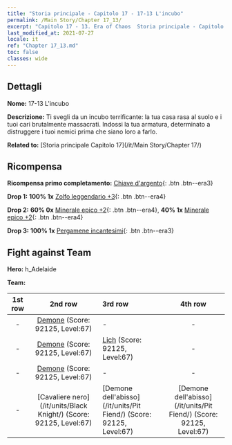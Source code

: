 ```yaml
---
title: "Storia principale - Capitolo 17 - 17-13 L'incubo"
permalink: /Main Story/Chapter 17_13/
excerpt: "Capitolo 17 - 13. Era of Chaos  Storia principale - Capitolo 17_13. 17-13 L'incubo"
last_modified_at: 2021-07-27
locale: it
ref: "Chapter 17_13.md"
toc: false
classes: wide
---
```


## Dettagli

 **Nome:** 17-13 L'incubo

 **Descrizione:** Ti svegli da un incubo terrificante: la tua casa rasa al suolo e i tuoi cari brutalmente massacrati. Indossi la tua armatura, determinato a distruggere i tuoi nemici prima che siano loro a farlo.

 **Related to:** [Storia principale Capitolo 17](/it/Main Story/Chapter 17/)

## Ricompensa

 **Ricompensa primo completamento:** [Chiave d'argento](/ItemsIT/con_693/){: .btn .btn--era3}

 **Drop 1:** **100% 1x** [Zolfo leggendario +3](/ItemsIT/mat_57/){: .btn .btn--era4}

 **Drop 2:** **60% 0x** [Minerale epico +2](/ItemsIT/mat_47/){: .btn .btn--era4}, **40% 1x** [Minerale epico +2](/ItemsIT/mat_47/){: .btn .btn--era4}

 **Drop 3:** **100% 1x** [Pergamene incantesimi](/ItemsIT/con_694/){: .btn .btn--era3}


## Fight against Team
 **Hero:** h_Adelaide

 **Team:**


  | 1st row | 2nd row | 3rd row | 4th row |
  |:----:|:----:|:----|:----:|
  | - | [Demone](/it/units/Demon/) (Score: 92125, Level:67)  | - | - |
  | - | [Demone](/it/units/Demon/) (Score: 92125, Level:67)  | [Lich](/it/units/Lich/) (Score: 92125, Level:67)  | - |
  | - | [Demone](/it/units/Demon/) (Score: 92125, Level:67)  | - | - |
  | - | [Cavaliere nero](/it/units/Black Knight/) (Score: 92125, Level:67)  | [Demone dell'abisso](/it/units/Pit Fiend/) (Score: 92125, Level:67)  | [Demone dell'abisso](/it/units/Pit Fiend/) (Score: 92125, Level:67)  |


